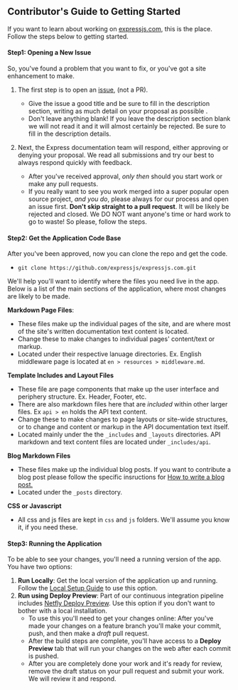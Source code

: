 ## Contributor's Guide to Getting Started

If you want to learn about working on [expressjs.com](https://expressjs.com/), this is the place. Follow the steps below to getting started.


#### Step1: Opening a New Issue
So, you've found a problem that you want to fix, or you've got a site enhancement to make. 
1. The first step is to open an [issue](https://github.com/expressjs/expressjs.com/issues/new?assignees=&labels=&projects=&template=3other.md), (not a PR). 
    - Give the issue a good title and be sure to fill in the description section, writing as much detail on your proposal as possible .
    - Don't leave anything blank! If you leave the description section blank we will not read it and it will almost certainly be rejected. Be sure to fill in the description details.


2. Next, the Express documentation team will respond, either approving or denying your proposal. We read all submissions and try our best to always respond quickly with feedback. 
    - After you've received approval, *only then* should you start work or make any pull requests. 
    - If you really want to see you work merged into a super popular open source project, *and you do*, please always for our process and open an issue first. __Don't skip straight to a pull request__. It will be likely be rejected and closed. We DO NOT want anyone's time or hard work to go to waste! So please, follow the steps.

#### Step2: Get the Application Code Base

After you've been approved, now you can clone the repo and get the code.
- `git clone https://github.com/expressjs/expressjs.com.git`

We'll help you'll want to identify where the files you need live in the app. Below is a list of the main sections of the application, where most changes are likely to be made.

**Markdown Page Files**: 
- These files make up the individual pages of the site, and are where most of the site's written documentation text content is located.
- Change these to make changes to individual pages' content/text or markup. 
- Located under their respective lanuage directories. Ex. English middleware page is located at `en > resources > middleware.md`.

**Template Includes and Layout Files**
- These file are page components that make up the user interface and periphery structure. Ex. Header, Footer, etc.
- There are also markdown files here that are *included* within other larger files. Ex `api > en` holds the API text content.
- Change these to make changes to page layouts or site-wide structures, or to change and content or markup in the API documentation text itself.
- Located mainly under the the `_includes` and `_layouts` directories. API markdown and text content files are located under `_includes/api`.

**Blog Markdown Files**
- These files make up the individual blog posts. If you want to contribute a blog post please
follow the specific insructions for [How to write a blog post.](https://expressjs.com/en/blog/write-post.html)
- Located under the `_posts` directory. 

**CSS or Javascript**
- All css and js files are kept in `css` and `js` folders. We'll assume you know it, if you need these.

#### Step3: Running the Application
To be able to see your changes, you'll need a running version of the app. You have two options:
1. __Run Locally__: Get the local version of the application up and running. Follow the [Local Setup Guide](./README.md/#local-setup) to use this option.
2. __Run using Deploy Preview__: Part of our continuous integration pipeline includes [Netfly Deploy Preview](https://docs.netlify.com/site-deploys/deploy-previews/). Use this option if you don't want to bother with a local installation. 
    - To use this you'll need to get your changes online: After you've made your changes on a feature branch you'll make your commit, push, and then make a *draft* pull request. 
    - After the build steps are complete, you'll have access to a __Deploy Preview__ tab that will run your changes on the web after each commit is pushed. 
    - After you are completely done your work and it's ready for review, remove the draft status on your pull request and submit your work. We will review it and respond. 